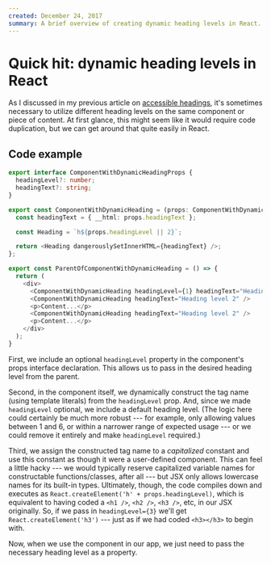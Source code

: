```yaml
---
created: December 24, 2017
summary: A brief overview of creating dynamic heading levels in React.
---
```


# Quick hit: dynamic heading levels in React

As I discussed in my previous article on [accessible headings](/blog/2017/12/06/accessibility-101-using-headings-effectively), it's sometimes necessary to utilize different heading levels on the same component or piece of content. At first glance, this might seem like it would require code duplication, but we can get around that quite easily in React.

## Code example

```typescript
export interface ComponentWithDynamicHeadingProps {
  headingLevel?: number;
  headingText?: string;
}

export const ComponentWithDynamicHeading = (props: ComponentWithDynamicHeadingProps) => {
  const headingText = { __html: props.headingText };

  const Heading = `h${props.headingLevel || 2}`;

  return <Heading dangerouslySetInnerHTML={headingText} />;
};

export const ParentOfComponentWithDynamicHeading = () => {
  return (
    <div>
      <ComponentWithDynamicHeading headingLevel={1} headingText="Heading level 1" />
      <ComponentWithDynamicHeading headingText="Heading level 2" />
      <p>Content...</p>
      <ComponentWithDynamicHeading headingText="Heading level 2" />
      <p>Content...</p>
    </div>
  );
}
```

First, we include an optional `headingLevel` property in the component's props interface declaration. This allows us to pass in the desired heading level from the parent.

Second, in the component itself, we dynamically construct the tag name (using template literals) from the `headingLevel` prop. And, since we made `headingLevel` optional, we include a default heading level. (The logic here could certainly be much more robust --- for example, only allowing values between 1 and 6, or within a narrower range of expected usage --- or we could remove it entirely and make `headingLevel` required.) 

Third, we assign the constructed tag name to a *capitalized* constant and use this constant as though it were a user-defined component. This can feel a little hacky --- we would typically reserve capitalized variable names for constructable functions/classes, after all --- but JSX only allows lowercase names for its built-in types. Ultimately, though, the code compiles down and executes as `React.createElement('h' + props.headingLevel)`, which is equivalent to having coded a `<h1 />`, `<h2 />`, `<h3 />`, etc, in our JSX originally. So, if we pass in `headingLevel={3}` we'll get `React.createElement('h3')` --- just as if we had coded `<h3></h3>` to begin with.

Now, when we use the component in our app, we just need to pass the necessary heading level as a property.